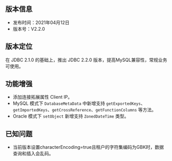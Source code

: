 ## 版本信息

- 发布时间：2021年04月12日
- 版本号：V2.2.0

## 版本定位

在 JDBC 2.1.0 的基础上，推出 JDBC 2.2.0 版本，提高MySQL兼容性，常规业务可使用。

## 功能增强

- 添加连接拓展属性 Client IP。
- MySQL 模式下 `DatabaseMetaData` 中新增支持 `getExportedKeys`、`getImportedKeys`、`getCrossReference`、`getFunctionColumns` 等方法。
- Oracle 模式下 `setObject` 新增支持 `ZonedDateTime` 类型。

## 已知问题

- 当前版本设置characterEncoding=true且租户的字符集编码为GBK时，数据查询和插入会乱码。
